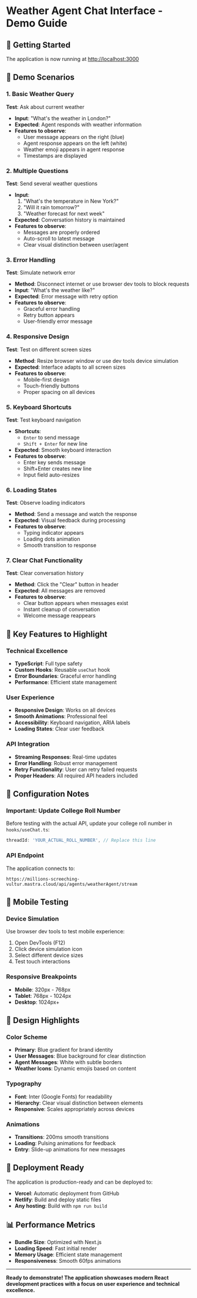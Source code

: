 # Weather Agent Chat Interface - Demo Guide

## 🚀 Getting Started

The application is now running at [http://localhost:3000](http://localhost:3000)

## 🧪 Demo Scenarios

### 1. Basic Weather Query
**Test**: Ask about current weather
- **Input**: "What's the weather in London?"
- **Expected**: Agent responds with weather information
- **Features to observe**:
  - User message appears on the right (blue)
  - Agent response appears on the left (white)
  - Weather emoji appears in agent response
  - Timestamps are displayed

### 2. Multiple Questions
**Test**: Send several weather questions
- **Input**: 
  1. "What's the temperature in New York?"
  2. "Will it rain tomorrow?"
  3. "Weather forecast for next week"
- **Expected**: Conversation history is maintained
- **Features to observe**:
  - Messages are properly ordered
  - Auto-scroll to latest message
  - Clear visual distinction between user/agent

### 3. Error Handling
**Test**: Simulate network error
- **Method**: Disconnect internet or use browser dev tools to block requests
- **Input**: "What's the weather like?"
- **Expected**: Error message with retry option
- **Features to observe**:
  - Graceful error handling
  - Retry button appears
  - User-friendly error message

### 4. Responsive Design
**Test**: Test on different screen sizes
- **Method**: Resize browser window or use dev tools device simulation
- **Expected**: Interface adapts to all screen sizes
- **Features to observe**:
  - Mobile-first design
  - Touch-friendly buttons
  - Proper spacing on all devices

### 5. Keyboard Shortcuts
**Test**: Test keyboard navigation
- **Shortcuts**:
  - `Enter` to send message
  - `Shift + Enter` for new line
- **Expected**: Smooth keyboard interaction
- **Features to observe**:
  - Enter key sends message
  - Shift+Enter creates new line
  - Input field auto-resizes

### 6. Loading States
**Test**: Observe loading indicators
- **Method**: Send a message and watch the response
- **Expected**: Visual feedback during processing
- **Features to observe**:
  - Typing indicator appears
  - Loading dots animation
  - Smooth transition to response

### 7. Clear Chat Functionality
**Test**: Clear conversation history
- **Method**: Click the "Clear" button in header
- **Expected**: All messages are removed
- **Features to observe**:
  - Clear button appears when messages exist
  - Instant cleanup of conversation
  - Welcome message reappears

## 🎯 Key Features to Highlight

### Technical Excellence
- **TypeScript**: Full type safety
- **Custom Hooks**: Reusable `useChat` hook
- **Error Boundaries**: Graceful error handling
- **Performance**: Efficient state management

### User Experience
- **Responsive Design**: Works on all devices
- **Smooth Animations**: Professional feel
- **Accessibility**: Keyboard navigation, ARIA labels
- **Loading States**: Clear user feedback

### API Integration
- **Streaming Responses**: Real-time updates
- **Error Handling**: Robust error management
- **Retry Functionality**: User can retry failed requests
- **Proper Headers**: All required API headers included

## 🔧 Configuration Notes

### Important: Update College Roll Number
Before testing with the actual API, update your college roll number in `hooks/useChat.ts`:

```typescript
threadId: 'YOUR_ACTUAL_ROLL_NUMBER', // Replace this line
```

### API Endpoint
The application connects to:
```
https://millions-screeching-vultur.mastra.cloud/api/agents/weatherAgent/stream
```

## 📱 Mobile Testing

### Device Simulation
Use browser dev tools to test mobile experience:
1. Open DevTools (F12)
2. Click device simulation icon
3. Select different device sizes
4. Test touch interactions

### Responsive Breakpoints
- **Mobile**: 320px - 768px
- **Tablet**: 768px - 1024px
- **Desktop**: 1024px+

## 🎨 Design Highlights

### Color Scheme
- **Primary**: Blue gradient for brand identity
- **User Messages**: Blue background for clear distinction
- **Agent Messages**: White with subtle borders
- **Weather Icons**: Dynamic emojis based on content

### Typography
- **Font**: Inter (Google Fonts) for readability
- **Hierarchy**: Clear visual distinction between elements
- **Responsive**: Scales appropriately across devices

### Animations
- **Transitions**: 200ms smooth transitions
- **Loading**: Pulsing animations for feedback
- **Entry**: Slide-up animations for new messages

## 🚀 Deployment Ready

The application is production-ready and can be deployed to:
- **Vercel**: Automatic deployment from GitHub
- **Netlify**: Build and deploy static files
- **Any hosting**: Build with `npm run build`

## 📊 Performance Metrics

- **Bundle Size**: Optimized with Next.js
- **Loading Speed**: Fast initial render
- **Memory Usage**: Efficient state management
- **Responsiveness**: Smooth 60fps animations

---

**Ready to demonstrate! The application showcases modern React development practices with a focus on user experience and technical excellence.**
